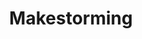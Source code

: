 ---
title: Makestorming
description: >-
  This is a desc
slug: 
identifiant: 
image: http://placehold.it/770x788
listing:
  title:
  description:
i18nlanguage: fr
ordre: 1
draft: false
style: style-1
listing:
  big: false
  title: Single 4
  description: This is a desc
tags:
  - Web
  - Médias sociaux
  - Blogue
  - Projet agile

---